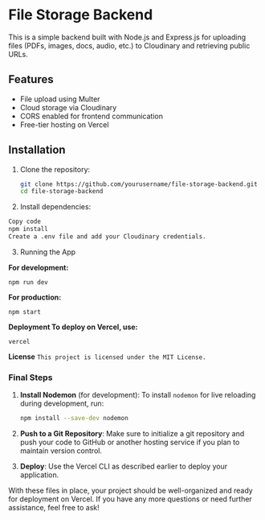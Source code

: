 # File Storage Backend

This is a simple backend built with Node.js and Express.js for uploading files (PDFs, images, docs, audio, etc.) to Cloudinary and retrieving public URLs.

## Features

- File upload using Multer
- Cloud storage via Cloudinary
- CORS enabled for frontend communication
- Free-tier hosting on Vercel

## Installation

1. Clone the repository:
   ```bash
   git clone https://github.com/yourusername/file-storage-backend.git
   cd file-storage-backend
     ```
   
2. Install dependencies:

  ```bash
Copy code
npm install
Create a .env file and add your Cloudinary credentials.
  ```

3. Running the App
   
**For development:**

  ```
npm run dev
  ```

**For production:**
  ```
npm start
  ```

**Deployment
To deploy on Vercel, use:**

  ```
vercel
```

**License**
  ```This project is licensed under the MIT License.  ```

### Final Steps

1. **Install Nodemon** (for development):
   To install `nodemon` for live reloading during development, run:
   ```bash
   npm install --save-dev nodemon
     ```
2. **Push to a Git Repository**:
    Make sure to initialize a git repository and push your code to GitHub or another hosting service if you plan to maintain version control.

3. **Deploy**:
   Use the Vercel CLI as described earlier to deploy your application.

With these files in place, your project should be well-organized and ready for deployment on Vercel. If you have any more questions or need further assistance, feel free to ask!
